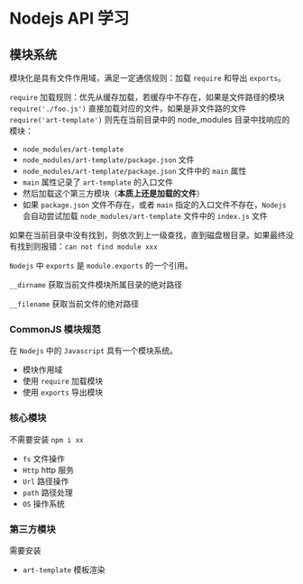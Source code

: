 # Nodejs API 学习

## 模块系统

模块化是具有文件作用域，满足一定通信规则：加载 `require` 和导出 `exports`。

`require` 加载规则：优先从缓存加载，若缓存中不存在，如果是文件路径的模块 `require('./foo.js')` 直接加载对应的文件，如果是非文件路的文件 `require('art-template')` 则先在当前目录中的 node_modules 目录中找响应的模块：
- `node_modules/art-template`
- `node_modules/art-template/package.json` 文件
- `node_modules/art-template/package.json` 文件中的 `main` 属性
- `main` 属性记录了 `art-template` 的入口文件
- 然后加载这个第三方模块（**本质上还是加载的文件**）
- 如果 `package.json` 文件不存在，或者 `main` 指定的入口文件不存在，`Nodejs` 会自动尝试加载 `node_modules/art-template` 文件中的 `index.js` 文件

如果在当前目录中没有找到，则依次到上一级查找，直到磁盘根目录。如果最终没有找到则报错：`can not find module xxx`

`Nodejs` 中 `exports` 是 `module.exports` 的一个引用。

`__dirname` 获取当前文件模块所属目录的绝对路径

`__filename` 获取当前文件的绝对路径

### CommonJS 模块规范

在 `Nodejs` 中的 `Javascript` 具有一个模块系统。

- 模块作用域
- 使用 `require` 加载模块
- 使用 `exports` 导出模块

### 核心模块
不需要安装 `npm i xx`

- `fs` 文件操作
- `Http` http 服务
- `Url` 路径操作
- `path` 路径处理
- `OS` 操作系统

### 第三方模块
需要安装

- `art-template` 模板渲染
